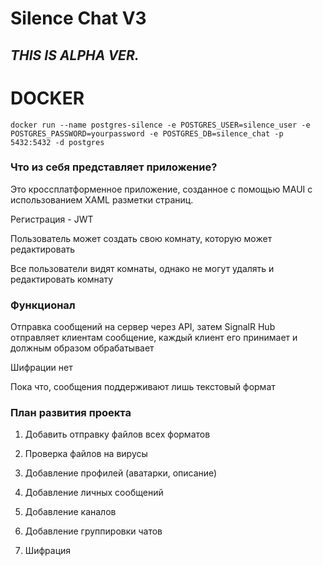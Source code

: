 # Silence Chat V3

## _THIS IS ALPHA VER._

# DOCKER

```
docker run --name postgres-silence -e POSTGRES_USER=silence_user -e POSTGRES_PASSWORD=yourpassword -e POSTGRES_DB=silence_chat -p 5432:5432 -d postgres
```

### Что из себя представляет приложение?

Это кроссплатформенное приложение, созданное с помощью MAUI с использованием XAML разметки страниц.

Регистрация - JWT

Пользователь может создать свою комнату, которую может редактировать

Все пользователи видят комнаты, однако не могут удалять и редактировать комнату

### Функционал

Отправка сообщений на сервер через API, затем SignalR Hub отправляет клиентам сообщение, каждый клиент его принимает и должным образом обрабатывает

Шифрации нет

Пока что, сообщения поддерживают лишь текстовый формат

### План развития проекта

1) Добавить отправку файлов всех форматов

2) Проверка файлов на вирусы

3) Добавление профилей (аватарки, описание)

4) Добавление личных сообщений

5) Добавление каналов

6) Добавление группировки чатов

7) Шифрация
